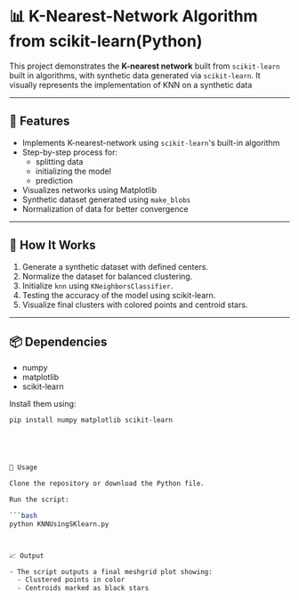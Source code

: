 # 📊 K-Nearest-Network Algorithm from scikit-learn(Python)

This project demonstrates the **K-nearest network** built from `scikit-learn` built in algorithms, with synthetic data generated via `scikit-learn`. It visually represents the implementation of KNN on a synthetic data

---

## 🚀 Features

- Implements K-nearest-network using `scikit-learn`'s built-in algorithm
- Step-by-step process for:
  - splitting data
  - initializing the model
  - prediction
- Visualizes networks using Matplotlib
- Synthetic dataset generated using `make_blobs`
- Normalization of data for better convergence

---

## 🧠 How It Works

1. Generate a synthetic dataset with defined centers.
2. Normalize the dataset for balanced clustering.
3. Initialize `knn` using `KNeighborsClassifier`.
4. Testing the accuracy of the model using scikit-learn.
5. Visualize final clusters with colored points and centroid stars.

---

## 📦 Dependencies

- numpy
- matplotlib
- scikit-learn

Install them using:

````bash
pip install numpy matplotlib scikit-learn





📂 Usage

Clone the repository or download the Python file.

Run the script:

```bash
python KNNUsingSKlearn.py



📈 Output

- The script outputs a final meshgrid plot showing:
  - Clustered points in color
  - Centroids marked as black stars
````
